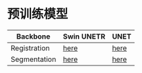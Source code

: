 # 预训练模型


|  Backbone   | Swin UNETR  | UNET |
|  ----  | ----  | ----  |
| Registration  | [here]() | [here]() |
| Segmentation  | [here]() | [here]() |

